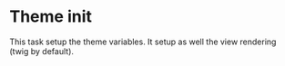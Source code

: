 # Theme init

This task setup the theme variables.
It setup as well the view rendering (twig by default).
